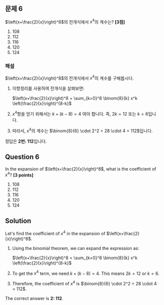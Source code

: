

## 문제 6

$\left(x+\frac{2}{x}\right)^8$의 전개식에서 $x^4$의 계수는? **[3점]**

1. 108
2. 112
3. 116
4. 120
5. 124

### 해설

$\left(x+\frac{2}{x}\right)^8$의 전개식에서 $x^4$의 계수를 구해봅시다.

1. 이항정리를 사용하여 전개식을 살펴보면:

   $\left(x+\frac{2}{x}\right)^8 = \sum_{k=0}^8 \binom{8}{k} x^k \left(\frac{2}{x}\right)^{8-k}$

2. $x^4$항을 얻기 위해서는 $k + (k-8) = 4$ 여야 합니다. 즉, $2k = 12$ 또는 $k = 6$입니다.

3. 따라서, $x^4$의 계수는 $\binom{8}{6} \cdot 2^2 = 28 \cdot 4 = 112$입니다.

정답은 **2번: 112**입니다.

## Question 6

In the expansion of $\left(x+\frac{2}{x}\right)^8$, what is the coefficient of $x^4$? **[3 points]**

1. 108
2. 112
3. 116
4. 120
5. 124

## Solution

Let's find the coefficient of $x^4$ in the expansion of $\left(x+\frac{2}{x}\right)^8$.

1. Using the binomial theorem, we can expand the expression as:

   $\left(x+\frac{2}{x}\right)^8 = \sum_{k=0}^8 \binom{8}{k} x^k \left(\frac{2}{x}\right)^{8-k}$

2. To get the $x^4$ term, we need $k + (k-8) = 4$. This means $2k = 12$ or $k = 6$.

3. Therefore, the coefficient of $x^4$ is $\binom{8}{6} \cdot 2^2 = 28 \cdot 4 = 112$.

The correct answer is **2: 112**.